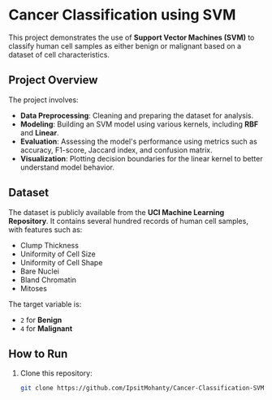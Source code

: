# Cancer Classification using SVM

This project demonstrates the use of **Support Vector Machines (SVM)** to classify human cell samples as either benign or malignant based on a dataset of cell characteristics.

## Project Overview

The project involves:
- **Data Preprocessing**: Cleaning and preparing the dataset for analysis.
- **Modeling**: Building an SVM model using various kernels, including **RBF** and **Linear**.
- **Evaluation**: Assessing the model's performance using metrics such as accuracy, F1-score, Jaccard index, and confusion matrix.
- **Visualization**: Plotting decision boundaries for the linear kernel to better understand model behavior.

## Dataset

The dataset is publicly available from the **UCI Machine Learning Repository**. It contains several hundred records of human cell samples, with features such as:
- Clump Thickness
- Uniformity of Cell Size
- Uniformity of Cell Shape
- Bare Nuclei
- Bland Chromatin
- Mitoses

The target variable is:
- `2` for **Benign**
- `4` for **Malignant**

## How to Run

1. Clone this repository:
   ```bash
   git clone https://github.com/IpsitMohanty/Cancer-Classification-SVM.git
